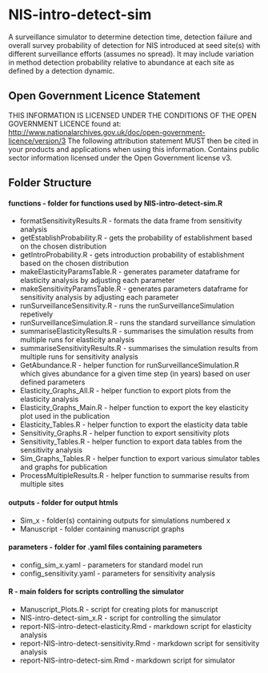 # NIS-intro-detect-sim
A  surveillance simulator to determine detection time, detection failure and overall survey probability of detection for NIS introduced at seed site(s) with different surveillance efforts (assumes no spread). 
It may include variation in method detection probability relative to abundance at each site as defined by a detection dynamic. 

## Open Government Licence Statement
THIS INFORMATION IS LICENSED UNDER THE CONDITIONS OF THE OPEN GOVERNMENT LICENCE found at: http://www.nationalarchives.gov.uk/doc/open-government-licence/version/3
The following attribution statement MUST then be cited in your products and applications when using this information. 
Contains public sector information licensed under the Open Government license v3. 

## Folder Structure

#### functions - folder for functions used by NIS-intro-detect-sim.R
  * formatSensitivityResults.R - formats the data frame from sensitivity analysis
  * getEstablishProbability.R - gets the probability of establishment based on the chosen distribution
  * getIntroProbability.R - gets introduction probability of establishment based on the chosen distribution
  * makeElasticityParamsTable.R - generates parameter dataframe for elasticity analysis by adjusting each parameter
  * makeSensitivityParamsTable.R - generates parameters dataframe for sensitivity analysis by adjusting each parameter
  * runSurveillanceSensitivity.R - runs the runSurveillanceSimulation repetively 
  * runSurveillanceSimulation.R -  runs the standard surveillance simulation
  * summariseElasticityResults.R - summarises the simulation results from multiple runs for elasticity analysis 
  * summariseSensitivityResults.R - summarises the simulation results from multiple runs for sensitivity analysis 
  * GetAbundance.R - helper function for runSurveillanceSimulation.R which gives abundance for a given time step (in years) based on user defined parameters
  * Elasticity_Graphs_All.R - helper function to export plots from the elasticity analysis
  * Elasticity_Graphs_Main.R - helper function to export the key elasticity plot used in the publication
  * Elasticity_Tables.R - helper function to export the elasticity data table
  * Sensitivity_Graphs.R - helper function to export sensitivity plots
  * Sensitivity_Tables.R - helper function to export data tables from the sensitivity analysis
  * Sim_Graphs_Tables.R - helper function to export various simulator tables and graphs for publication
  * ProcessMultipleResults.R - helper function to summarise results from multiple sites
    
#### outputs - folder for output htmls
  * Sim_x - folder(s) containing outputs for simulations numbered x
  * Manuscript - folder containing manuscript graphs
    
#### parameters - folder for .yaml files containing parameters
  * config_sim_x.yaml - parameters for standard model run
  * config_sensitivity.yaml - parameters for sensitivity analysis

#### R - main folders for scripts controlling the simulator
  * Manuscript_Plots.R - script for creating plots for manuscript
  * NIS-intro-detect-sim_x.R - script for controlling the simulator
  * report-NIS-intro-detect-elasticity.Rmd - markdown script for elasticity analysis
  * report-NIS-intro-detect-sensitivity.Rmd - markdown script for sensitivity analysis
  * report-NIS-intro-detect-sim.Rmd - markdown script for simulator

